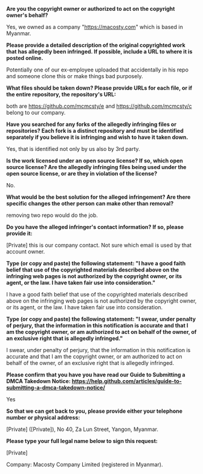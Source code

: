 **Are you the copyright owner or authorized to act on the copyright owner's behalf?**

Yes, we owned as a company "https://macosty.com" which is based in Myanmar.

**Please provide a detailed description of the original copyrighted work that has allegedly been infringed. If possible, include a URL to where it is posted online.**

Potentially one of our ex-employee uploaded that accidentally in his repo and someone clone this or make things bad purposely.

**What files should be taken down? Please provide URLs for each file, or if the entire repository, the repository's URL:**

both are https://github.com/mcmcsty/e and https://github.com/mcmcsty/c belong to our company.

**Have you searched for any forks of the allegedly infringing files or repositories? Each fork is a distinct repository and must be identified separately if you believe it is infringing and wish to have it taken down.**

Yes, that is identified not only by us also by 3rd party.

**Is the work licensed under an open source license? If so, which open source license? Are the allegedly infringing files being used under the open source license, or are they in violation of the license?**

No.

**What would be the best solution for the alleged infringement? Are there specific changes the other person can make other than removal?**

removing two repo would do the job.

**Do you have the alleged infringer's contact information? If so, please provide it:**

[Private] this is our company contact. Not sure which email is used by that account owner.

**Type (or copy and paste) the following statement: "I have a good faith belief that use of the copyrighted materials described above on the infringing web pages is not authorized by the copyright owner, or its agent, or the law. I have taken fair use into consideration."**

I have a good faith belief that use of the copyrighted materials described above on the infringing web pages is not authorized by the copyright owner, or its agent, or the law. I have taken fair use into consideration.

**Type (or copy and paste) the following statement: "I swear, under penalty of perjury, that the information in this notification is accurate and that I am the copyright owner, or am authorized to act on behalf of the owner, of an exclusive right that is allegedly infringed."**

I swear, under penalty of perjury, that the information in this notification is accurate and that I am the copyright owner, or am authorized to act on behalf of the owner, of an exclusive right that is allegedly infringed.

**Please confirm that you have you have read our Guide to Submitting a DMCA Takedown Notice: https://help.github.com/articles/guide-to-submitting-a-dmca-takedown-notice/**

Yes

**So that we can get back to you, please provide either your telephone number or physical address:**

[Private] ([Private]), No 40, Za Lun Street, Yangon, Myanmar.

**Please type your full legal name below to sign this request:**

[Private]

Company: Macosty Company Limited (registered in Myanmar).
